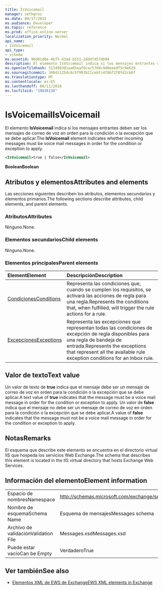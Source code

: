 ```yaml
---
title: IsVoicemail
manager: sethgros
ms.date: 09/17/2015
ms.audience: Developer
ms.topic: reference
ms.prod: office-online-server
localization_priority: Normal
api_name:
- IsVoicemail
api_type:
- schema
ms.assetid: 96d81d6e-4b75-43ad-b151-2dd4fd57db94
description: El elemento IsVoicemail indica si los mensajes entrantes deben ser los mensajes de correo de voz en orden para la condición o la excepción que se debe aplicar.
ms.openlocfilehash: 513498301aa65eaf0cac5769c940eeedf5c9e629
ms.sourcegitcommit: 34041125dc8c5f993b21cebfc4f8b72f0fd2cb6f
ms.translationtype: MT
ms.contentlocale: es-ES
ms.lasthandoff: 06/11/2018
ms.locfileid: "19836136"
---
```

# <a name="isvoicemail"></a><span data-ttu-id="4b62d-103">IsVoicemail</span><span class="sxs-lookup"><span data-stu-id="4b62d-103">IsVoicemail</span></span>

<span data-ttu-id="4b62d-104">El elemento **IsVoicemail** indica si los mensajes entrantes deben ser los mensajes de correo de voz en orden para la condición o la excepción que se debe aplicar.</span><span class="sxs-lookup"><span data-stu-id="4b62d-104">The **IsVoicemail** element indicates whether incoming messages must be voice mail messages in order for the condition or exception to apply.</span></span> 
  
```XML
<IsVoicemail>true | false</IsVoicemail>
```

 <span data-ttu-id="4b62d-105">**Boolean**</span><span class="sxs-lookup"><span data-stu-id="4b62d-105">**Boolean**</span></span>
## <a name="attributes-and-elements"></a><span data-ttu-id="4b62d-106">Atributos y elementos</span><span class="sxs-lookup"><span data-stu-id="4b62d-106">Attributes and elements</span></span>

<span data-ttu-id="4b62d-107">Las secciones siguientes describen los atributos, elementos secundarios y elementos primarios.</span><span class="sxs-lookup"><span data-stu-id="4b62d-107">The following sections describe attributes, child elements, and parent elements.</span></span>
  
### <a name="attributes"></a><span data-ttu-id="4b62d-108">Atributos</span><span class="sxs-lookup"><span data-stu-id="4b62d-108">Attributes</span></span>

<span data-ttu-id="4b62d-109">Ninguno.</span><span class="sxs-lookup"><span data-stu-id="4b62d-109">None.</span></span>
  
### <a name="child-elements"></a><span data-ttu-id="4b62d-110">Elementos secundarios</span><span class="sxs-lookup"><span data-stu-id="4b62d-110">Child elements</span></span>

<span data-ttu-id="4b62d-111">Ninguno.</span><span class="sxs-lookup"><span data-stu-id="4b62d-111">None.</span></span>
  
### <a name="parent-elements"></a><span data-ttu-id="4b62d-112">Elementos principales</span><span class="sxs-lookup"><span data-stu-id="4b62d-112">Parent elements</span></span>

|<span data-ttu-id="4b62d-113">**Element**</span><span class="sxs-lookup"><span data-stu-id="4b62d-113">**Element**</span></span>|<span data-ttu-id="4b62d-114">**Descripción**</span><span class="sxs-lookup"><span data-stu-id="4b62d-114">**Description**</span></span>|
|:-----|:-----|
|[<span data-ttu-id="4b62d-115">Condiciones</span><span class="sxs-lookup"><span data-stu-id="4b62d-115">Conditions</span></span>](conditions.md) <br/> |<span data-ttu-id="4b62d-116">Representa las condiciones que, cuando se cumplen los requisitos, se activará las acciones de regla para una regla.</span><span class="sxs-lookup"><span data-stu-id="4b62d-116">Represents the conditions that, when fulfilled, will trigger the rule actions for a rule.</span></span>  <br/> |
|[<span data-ttu-id="4b62d-117">Excepciones</span><span class="sxs-lookup"><span data-stu-id="4b62d-117">Exceptions</span></span>](exceptions.md) <br/> |<span data-ttu-id="4b62d-118">Representa las excepciones que representan todas las condiciones de excepción de regla disponibles para una regla de bandeja de entrada.</span><span class="sxs-lookup"><span data-stu-id="4b62d-118">Represents the exceptions that represent all the available rule exception conditions for an Inbox rule.</span></span>  <br/> |
   
## <a name="text-value"></a><span data-ttu-id="4b62d-119">Valor de texto</span><span class="sxs-lookup"><span data-stu-id="4b62d-119">Text value</span></span>

<span data-ttu-id="4b62d-120">Un valor de texto de **true** indica que el mensaje debe ser un mensaje de correo de voz en orden para la condición o la excepción que se debe aplicar.</span><span class="sxs-lookup"><span data-stu-id="4b62d-120">A text value of **true** indicates that the message must be a voice mail message in order for the condition or exception to apply.</span></span> <span data-ttu-id="4b62d-121">Un valor de **false** indica que el mensaje no debe ser un mensaje de correo de voz en orden para la condición o la excepción que se debe aplicar.</span><span class="sxs-lookup"><span data-stu-id="4b62d-121">A value of **false** indicates that the message must not be a voice mail message in order for the condition or exception to apply.</span></span> 
  
## <a name="remarks"></a><span data-ttu-id="4b62d-122">Notas</span><span class="sxs-lookup"><span data-stu-id="4b62d-122">Remarks</span></span>

<span data-ttu-id="4b62d-123">El esquema que describe este elemento se encuentra en el directorio virtual IIS que hospeda los servicios Web Exchange.</span><span class="sxs-lookup"><span data-stu-id="4b62d-123">The schema that describes this element is located in the IIS virtual directory that hosts Exchange Web Services.</span></span>
  
## <a name="element-information"></a><span data-ttu-id="4b62d-124">Información del elemento</span><span class="sxs-lookup"><span data-stu-id="4b62d-124">Element information</span></span>

|||
|:-----|:-----|
|<span data-ttu-id="4b62d-125">Espacio de nombres</span><span class="sxs-lookup"><span data-stu-id="4b62d-125">Namespace</span></span>  <br/> |http://schemas.microsoft.com/exchange/services/2006/messages  <br/> |
|<span data-ttu-id="4b62d-126">Nombre de esquema</span><span class="sxs-lookup"><span data-stu-id="4b62d-126">Schema Name</span></span>  <br/> |<span data-ttu-id="4b62d-127">Esquema de mensajes</span><span class="sxs-lookup"><span data-stu-id="4b62d-127">Messages schema</span></span>  <br/> |
|<span data-ttu-id="4b62d-128">Archivo de validación</span><span class="sxs-lookup"><span data-stu-id="4b62d-128">Validation File</span></span>  <br/> |<span data-ttu-id="4b62d-129">Messages.xsd</span><span class="sxs-lookup"><span data-stu-id="4b62d-129">Messages.xsd</span></span>  <br/> |
|<span data-ttu-id="4b62d-130">Puede estar vacío</span><span class="sxs-lookup"><span data-stu-id="4b62d-130">Can be Empty</span></span>  <br/> |<span data-ttu-id="4b62d-131">Verdadero</span><span class="sxs-lookup"><span data-stu-id="4b62d-131">True</span></span>  <br/> |
   
## <a name="see-also"></a><span data-ttu-id="4b62d-132">Ver también</span><span class="sxs-lookup"><span data-stu-id="4b62d-132">See also</span></span>



- [<span data-ttu-id="4b62d-133">Elementos XML de EWS de Exchange</span><span class="sxs-lookup"><span data-stu-id="4b62d-133">EWS XML elements in Exchange</span></span>](ews-xml-elements-in-exchange.md)

